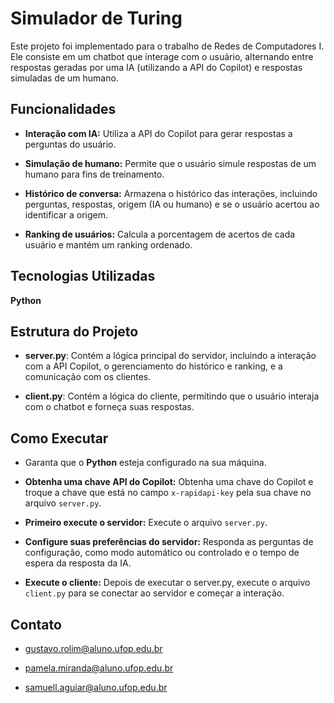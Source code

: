 
# Simulador de Turing

Este projeto foi implementado para o trabalho de Redes de Computadores I. Ele consiste em um chatbot que interage com o usuário, alternando entre respostas geradas por uma IA (utilizando a API do Copilot) e respostas simuladas de um humano.


## Funcionalidades

- **Interação com IA:** Utiliza a API do Copilot para gerar respostas a perguntas do usuário.

- **Simulação de humano:** Permite que o usuário simule respostas de um humano para fins de treinamento.

- **Histórico de conversa:** Armazena o histórico das interações, incluindo perguntas, respostas, origem (IA ou humano) e se o usuário acertou ao identificar a origem.

- **Ranking de usuários:** Calcula a porcentagem de acertos de cada usuário e mantém um ranking ordenado.


## Tecnologias Utilizadas

**Python**


## Estrutura do Projeto

- **server.py**: Contém a lógica principal do servidor, incluindo a interação com a API Copilot, o gerenciamento do histórico e ranking, e a comunicação com os clientes.

- **client.py**: Contém a lógica do cliente, permitindo que o usuário interaja com o chatbot e forneça suas respostas.


## Como Executar

- Garanta que o **Python** esteja configurado na sua máquina.

- **Obtenha uma chave API do Copilot:** Obtenha uma chave do Copilot e troque a chave que está no campo ``x-rapidapi-key`` pela sua chave no arquivo ``server.py``.

- **Primeiro execute o servidor:** Execute o arquivo ``server.py``.

- **Configure suas preferências do servidor:** Responda as perguntas de configuração, como modo automático ou controlado e o tempo de espera da resposta da IA.

- **Execute o cliente:** Depois de executar o server.py, execute o arquivo ``client.py`` para se conectar ao servidor e começar a interação.


## Contato

- gustavo.rolim@aluno.ufop.edu.br

- pamela.miranda@aluno.ufop.edu.br

- samuell.aguiar@aluno.ufop.edu.br
